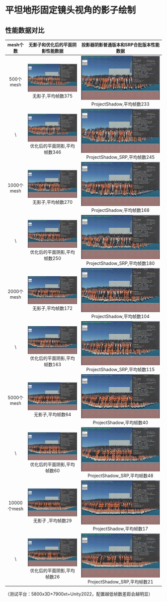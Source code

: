 ﻿# 平坦地形固定镜头视角的影子绘制

## 性能数据对比
|   mesh个数   |                                无影子和优化后的平面阴影性能数据                                |                                      投影器阴影普通版本和SRP合批版本性能数据                                       |
|:----------:|:------------------------------------------------------------------------------:|:------------------------------------------------------------------------------------------------:|
|  500个mesh  |         ![Nop_500.gif](Resources%2FNop%2FNop_500.gif)<br/>无影子,平均帧数375          |        ![PS_500.gif](Resources%2FProjectorShadow%2FPS_500.gif)<br/>ProjectShadow,平均帧数233         |
|     \      |  ![Custom_500.gif](Resources%2FCustom%2FCustom_500.gif)<br/>优化后的平面阴影,平均帧数346   |  ![PS_SRP_500.gif](Resources%2FProjectorShadow%2FPS_SRP_500.gif)<br/>ProjectShadow_SRP,平均帧数245   |
| 1000个mesh  |        ![Nop_1000.gif](Resources%2FNop%2FNop_1000.gif)<br/>无影子,平均帧数270         |       ![PS_1000.gif](Resources%2FProjectorShadow%2FPS_1000.gif)<br/>ProjectShadow,平均帧数168        |
|     \      | ![Custom_1000.gif](Resources%2FCustom%2FCustom_1000.gif)<br/>优化后的平面阴影,平均帧数250  | ![PS_SRP_1000.gif](Resources%2FProjectorShadow%2FPS_SRP_1000.gif)<br/>ProjectShadow_SRP,平均帧数180  |
| 2000个mesh  |        ![Nop_2000.gif](Resources%2FNop%2FNop_2000.gif)<br/>无影子,平均帧数172         |       ![PS_2000.gif](Resources%2FProjectorShadow%2FPS_2000.gif)<br/>ProjectShadow,平均帧数104        |
|     \      | ![Custom_2000.gif](Resources%2FCustom%2FCustom_2000.gif)<br/>优化后的平面阴影,平均帧数163  | ![PS_SRP_2000.gif](Resources%2FProjectorShadow%2FPS_SRP_2000.gif)<br/>ProjectShadow_SRP,平均帧数115  |
| 5000个mesh  |         ![Nop_5000.gif](Resources%2FNop%2FNop_5000.gif)<br/>无影子,平均帧数64         |        ![PS_5000.gif](Resources%2FProjectorShadow%2FPS_5000.gif)<br/>ProjectShadow,平均帧数40        |
|     \      |  ![Custom_5000.gif](Resources%2FCustom%2FCustom_5000.gif)<br/>优化后的平面阴影,平均帧数60  |  ![PS_SRP_5000.gif](Resources%2FProjectorShadow%2FPS_SRP_5000.gif)<br/>ProjectShadow_SRP,平均帧数48  |
| 10000个mesh |       ![Nop_10000.gif](Resources%2FNop%2FNop_10000.gif)<br/>无影子 ,平均帧数29        |       ![PS_10000.gif](Resources%2FProjectorShadow%2FPS_10000.gif)<br/>ProjectShadow,平均帧数17       |
|     \      | ![Custom_10000.gif](Resources%2FCustom%2FCustom_10000.gif)<br/>优化后的平面阴影,平均帧数26 | ![PS_SRP_10000.gif](Resources%2FProjectorShadow%2FPS_SRP_10000.gif)<br/>ProjectShadow_SRP,平均帧数21 |
（测试平台：5800x3D+7900xt+Unity2022，配置越低帧数差距会越明显）